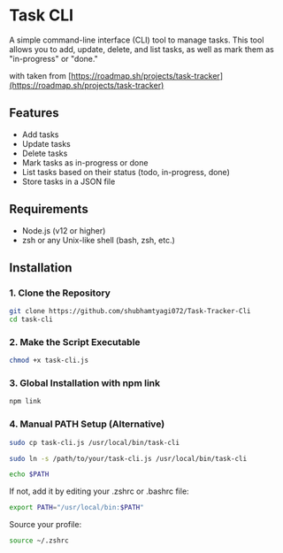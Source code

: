 # Task CLI

A simple command-line interface (CLI) tool to manage tasks. This tool allows you to add, update, delete, and list tasks, as well as mark them as "in-progress" or "done."

with taken from [https://roadmap.sh/projects/task-tracker](https://roadmap.sh/projects/task-tracker)

## Features

- Add tasks
- Update tasks
- Delete tasks
- Mark tasks as in-progress or done
- List tasks based on their status (todo, in-progress, done)
- Store tasks in a JSON file

## Requirements

- Node.js (v12 or higher)
- zsh or any Unix-like shell (bash, zsh, etc.)

## Installation

### 1. Clone the Repository

```bash
git clone https://github.com/shubhamtyagi072/Task-Tracker-Cli
cd task-cli
```

### 2. Make the Script Executable

```bash
chmod +x task-cli.js
```

### 3. Global Installation with npm link

```bash
npm link
```

### 4. Manual PATH Setup (Alternative)

```bash
sudo cp task-cli.js /usr/local/bin/task-cli
```

```bash
sudo ln -s /path/to/your/task-cli.js /usr/local/bin/task-cli
```

```bash
echo $PATH
```

If not, add it by editing your .zshrc or .bashrc file:

```bash
export PATH="/usr/local/bin:$PATH"
```

Source your profile:

```bash
source ~/.zshrc
```
